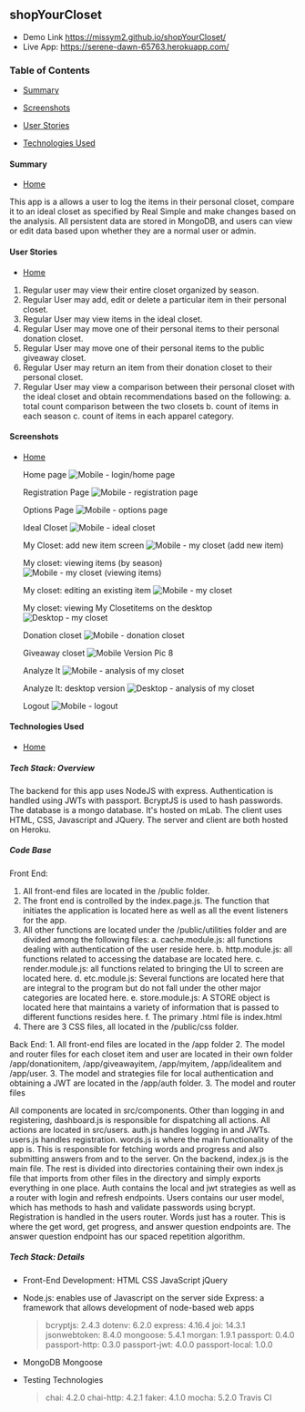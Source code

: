 ## shopYourCloset
*  Demo Link https://missym2.github.io/shopYourCloset/
*  Live App:  https://serene-dawn-65763.herokuapp.com/


### Table of Contents

 -  [Summary](#Summary)
 -  [Screenshots](#screenshots)
 -  [User Stories](#user-stories)

 -  [Technologies Used](#technologies-used)
 
 
 
 
#### Summary
 -  [Home](#shopYourCloset)

This app is a allows a user to log the items in their personal closet, compare it to an ideal closet as specified by Real Simple and make changes based on the analysis.  All persistent data are stored in MongoDB, and users can view or edit data based upon whether they are a normal user or admin.



#### User Stories
 -  [Home](#shopYourCloset)


1.  Regular user may view their entire closet organized by season.
2.  Regular User may add, edit or delete a particular item in their personal closet.
3.  Regular User may view items in the ideal closet.
4.  Regular User may move one of their personal items to their personal donation closet.
5.  Regular User may move one of their personal items to the public giveaway closet.
6.  Regular User may return an item from their donation closet to their personal closet.
7.  Regular User may view a comparison between their personal closet with the ideal closet and obtain recommendations based on the following:
     a.  total count comparison between the two closets
     b.  count of items in each season
     c.  count of items in each apparel category.




#### Screenshots
 -  [Home](#shopYourCloset)


     Home page
![Mobile - login/home page](/docimages/m1.png "Mobile-Login/Home Page")

    Registration Page
![Mobile - registration page](/docimages/m2.png "Mobile-Registration Page")

    Options Page
![Mobile - options page](/docimages/m3.png "Mobile-Options Page")

    Ideal Closet
![Mobile - ideal closet](/docimages/m4.png "Mobile-Ideal Closet")

    My Closet:   add new item screen
![Mobile - my closet (add new item)](/docimages/m5.png "Mobile-My Closet: add an item")

    My closet: viewing items (by season)
![Mobile - my closet (viewing items)](/docimages/m6.png "Mobile-My Closet")

    My closet: editing an existing item
![Mobile - my closet](/docimages/m11.png "Mobile-My Closet: edit an item")

    My closet: viewing My Closetitems on the desktop
![Desktop - my closet](/docimages/m6-desktop.png "Desktop-My Closet")

    Donation closet
![Mobile - donation closet](/docimages/m7.png "Mobile-Donation Closet")

    Giveaway closet
![Mobile Version Pic 8](/docimages/m8.png "Mobile-Giveaway Closet")

    Analyze It
![Mobile - analysis of my closet](/docimages/m9.png "Mobile-Analyze It")

    Analyze It: desktop version
![Desktop - analysis of my closet](/docimages/m9-desktop.png "Desktop-Analyze It")

    Logout
![Mobile - logout](/docimages/m10.png "Mobile-Logout")







#### Technologies Used
 -  [Home](#shopYourCloset)
 


  #####  Tech Stack: Overview
The backend for this app uses NodeJS with express. Authentication is handled using JWTs with passport. BcryptJS is used to hash passwords. The database is a mongo database. It's hosted on mLab. The client uses HTML, CSS, Javascript and JQuery. The server and client are both hosted on Heroku.


  #####  Code Base

Front End:  
  1.  All front-end files are located in the /public folder.
  2.  The front end is controlled by the index.page.js.  The function that initiates the application is located here as well as all the event listeners for the app.  
  3.  All other functions are located under the /public/utilities folder and are divided among the following files:
     a.  cache.module.js:  all functions dealing with authentication of the user reside here.
     b.  http.module.js:  all functions related to accessing the database are located here.
     c.  render.module.js:  all functions related to bringing the UI to screen are located here.
     d.  etc.module.js:  Several functions are located here that are integral to the program but do not fall under the other major categories are located here.
     e.  store.module.js:  A STORE object is located here that maintains a variety of information that is passed to different functions resides here.
     f.  The primary .html file is index.html
   4.  There are 3 CSS files, all located in the /public/css folder.
   
 Back End:
    1.  All front-end files are located in the /app folder
    2.  The model and router files for each closet item and user are located in their own folder /app/donationitem, /app/giveawayitem, /app/myitem, /app/idealitem and /app/user.
    3.  The model and strategies file for local authentication and obtaining a JWT are located in the /app/auth folder.
    3.  The model and router files 
    
    
   All components are located in src/components. Other than logging in and registering, dashboard.js is responsible for dispatching all actions. All actions are located in src/users. auth.js handles logging in and JWTs. users.js handles registration. words.js is where the main functionality of the app is. This is responsible for fetching words and progress and also submitting answers from and to the server. On the backend, index.js is the main file. The rest is divided into directories containing their own index.js file that imports from other files in the directory and simply exports everything in one place. Auth contains the local and jwt strategies as well as a router with login and refresh endpoints. Users contains our user model, which has methods to hash and validate passwords using bcrypt. Registration is handled in the users router. Words just has a router. This is where the get word, get progress, and answer question endpoints are. The answer question endpoint has our spaced repetition algorithm.


 #####  Tech Stack: Details
*  Front-End Development:
      HTML
      CSS
      JavaScript
      jQuery
*  Node.js:  enables use of Javascript on the server side
   Express:  a framework that allows development of node-based web apps
   > bcryptjs: 2.4.3
   > dotenv: 6.2.0
   > express: 4.16.4
   > joi: 14.3.1
   > jsonwebtoken: 8.4.0
   > mongoose: 5.4.1
   > morgan: 1.9.1
   > passport: 0.4.0
   > passport-http: 0.3.0
   > passport-jwt: 4.0.0
   > passport-local: 1.0.0
   
*  MongoDB
   Mongoose
*  Testing Technologies
   > chai: 4.2.0
   > chai-http: 4.2.1
   > faker: 4.1.0
   > mocha: 5.2.0
   > Travis CI 
